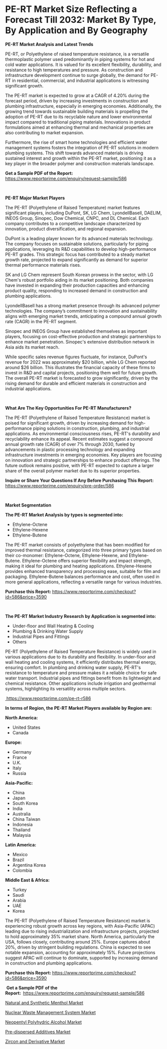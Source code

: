 <p><h1>PE-RT Market Size Reflecting a Forecast Till 2032: Market By Type, By Application and By Geography</h1></p><p><strong>PE-RT Market Analysis and Latest Trends</strong></p>
<p><p>PE-RT, or Polyethylene of raised temperature resistance, is a versatile thermoplastic polymer used predominantly in piping systems for hot and cold water applications. It is valued for its excellent flexibility, durability, and resistance to high temperatures and pressure. As construction and infrastructure development continue to surge globally, the demand for PE-RT in residential, commercial, and industrial applications is witnessing significant growth.</p><p>The PE-RT market is expected to grow at a CAGR of 4.20% during the forecast period, driven by increasing investments in construction and plumbing infrastructure, especially in emerging economies. Additionally, the growing trend towards sustainable building materials is propelling the adoption of PE-RT due to its recyclable nature and lower environmental impact compared to traditional piping materials. Innovations in product formulations aimed at enhancing thermal and mechanical properties are also contributing to market expansion.</p><p>Furthermore, the rise of smart home technologies and efficient water management systems fosters the integration of PE-RT solutions in modern plumbing systems. This shift towards advanced materials is driving sustained interest and growth within the PE-RT market, positioning it as a key player in the broader polymer and construction materials landscape.</p></p>
<p><strong>Get a Sample PDF of the Report:&nbsp;</strong> <a href="https://www.reportprime.com/enquiry/request-sample/586?utm_campaign=57&utm_medium=2&utm_source=Github&utm_content=ia&utm_term=18032025&utm_id=pe-rt">https://www.reportprime.com/enquiry/request-sample/586</a></p>
<p>&nbsp;</p>
<p><strong>PE-RT Major Market Players</strong></p>
<p><p>The PE-RT (Polyethylene of Raised Temperature) market features significant players, including DuPont, SK, LG Chem, LyondellBasell, DAELIM, INEOS Group, Sinopec, Dow Chemical, CNPC, and DL Chemical. Each company contributes to a competitive landscape characterized by innovation, product diversification, and regional expansion.</p><p>DuPont is a leading player known for its advanced materials technology. The company focuses on sustainable solutions, particularly for piping applications, leveraging its R&D capabilities to develop high-performance PE-RT grades. This strategic focus has contributed to a steady market growth rate, projected to expand significantly as demand for superior thermal performance materials rises.</p><p>SK and LG Chem represent South Korean prowess in the sector, with LG Chem's robust portfolio aiding in its market positioning. Both companies have invested in expanding their production capacities and enhancing product quality, responding to increased demand in construction and plumbing applications.</p><p>LyondellBasell has a strong market presence through its advanced polymer technologies. The company’s commitment to innovation and sustainability aligns with emerging market trends, anticipating a compound annual growth rate (CAGR) in the PE-RT segment.</p><p>Sinopec and INEOS Group have established themselves as important players, focusing on cost-effective production and strategic partnerships to enhance market penetration. Sinopec's extensive distribution network in Asia aids its market reach.</p><p>While specific sales revenue figures fluctuate, for instance, DuPont's revenue for 2022 was approximately $20 billion, while LG Chem reported around $26 billion. This illustrates the financial capacity of these firms to invest in R&D and capital projects, positioning them well for future growth. The overall PE-RT market is forecasted to grow significantly, driven by the rising demand for durable and efficient materials in construction and industrial applications.</p></p>
<p>&nbsp;</p>
<p><strong>What Are The Key Opportunities For PE-RT Manufacturers?</strong></p>
<p><p>The PE-RT (Polyethylene of Raised Temperature Resistance) market is poised for significant growth, driven by increasing demand for high-performance piping solutions in construction, plumbing, and industrial applications. As environmental consciousness rises, PE-RT's durability and recyclability enhance its appeal. Recent estimates suggest a compound annual growth rate (CAGR) of over 7% through 2030, fueled by advancements in plastic processing technology and expanding infrastructure investments in emerging economies. Key players are focusing on innovation and strategic partnerships to enhance product offerings. The future outlook remains positive, with PE-RT expected to capture a larger share of the overall polymer market due to its superior properties.</p></p>
<p><strong>Inquire or Share Your Questions If Any Before Purchasing This Report:</strong> <a href="https://www.reportprime.com/enquiry/pre-order/586?utm_campaign=57&utm_medium=2&utm_source=Github&utm_content=ia&utm_term=18032025&utm_id=pe-rt">https://www.reportprime.com/enquiry/pre-order/586</a></p>
<p>&nbsp;</p>
<p><strong>Market Segmentation</strong></p>
<p><strong>The PE-RT Market Analysis by types is segmented into:</strong></p>
<p><ul><li>Ethylene-Octene</li><li>Ethylene-Hexene</li><li>Ethylene-Butene</li></ul></p>
<p><p>The PE-RT market consists of polyethylene that has been modified for improved thermal resistance, categorized into three primary types based on their co-monomer: Ethylene-Octene, Ethylene-Hexene, and Ethylene-Butene. Ethylene-Octene offers superior flexibility and impact strength, making it ideal for plumbing and heating applications. Ethylene-Hexene provides enhanced transparency and processing ease, suitable for film and packaging. Ethylene-Butene balances performance and cost, often used in more general applications, reflecting a versatile range for various industries.</p></p>
<p><strong>Purchase this Report:&nbsp;</strong><a href="https://www.reportprime.com/checkout?id=586&price=3590&utm_campaign=57&utm_medium=2&utm_source=Github&utm_content=ia&utm_term=18032025&utm_id=pe-rt">https://www.reportprime.com/checkout?id=586&price=3590</a></p>
<p>&nbsp;</p>
<p><strong>The PE-RT Market Industry Research by Application is segmented into:</strong></p>
<p><ul><li>Under-floor and Wall Heating & Cooling</li><li>Plumbing & Drinking Water Supply</li><li>Industrial Pipes and Fittings</li><li>Others</li></ul></p>
<p><p>PE-RT (Polyethylene of Raised Temperature Resistance) is widely used in various applications due to its durability and flexibility. In under-floor and wall heating and cooling systems, it efficiently distributes thermal energy, ensuring comfort. In plumbing and drinking water supply, PE-RT's resistance to temperature and pressure makes it a reliable choice for safe water transport. Industrial pipes and fittings benefit from its lightweight and chemical resistance. Other applications include irrigation and geothermal systems, highlighting its versatility across multiple sectors.</p></p>
<p><a href="https://www.reportprime.com/pe-rt-r586?utm_campaign=57&utm_medium=2&utm_source=Github&utm_content=ia&utm_term=18032025&utm_id=pe-rt">&nbsp;https://www.reportprime.com/pe-rt-r586</a></p>
<p><strong>In terms of Region, the PE-RT Market Players available by Region are:</strong></p>
<p>
    <p> <strong> North America: </strong>
        <ul>
            <li>United States</li>
            <li>Canada</li>
        </ul>
        </p> 
    <p> <strong> Europe: </strong>
        <ul>
            <li>Germany</li>
            <li>France</li>
            <li>U.K.</li>
            <li>Italy</li>
            <li>Russia</li>
        </ul>
        </p> 
    <p> <strong> Asia-Pacific: </strong>
        <ul>
            <li>China</li>
            <li>Japan</li>
            <li>South Korea</li>
            <li>India</li>
            <li>Australia</li>
            <li>China Taiwan</li>
            <li>Indonesia</li>
            <li>Thailand</li>
            <li>Malaysia</li>
        </ul>
        </p> 
    <p> <strong> Latin America: </strong>
        <ul>
            <li>Mexico</li>
            <li>Brazil</li>
            <li>Argentina Korea</li>
            <li>Colombia</li>
        </ul>
        </p> 
    <p> <strong> Middle East & Africa: </strong>
        <ul>
            <li>Turkey</li>
            <li>Saudi</li>
            <li>Arabia</li>
            <li>UAE</li>
            <li>Korea</li>
        </ul>
    </p>
    </p>
<p><p>The PE-RT (Polyethylene of Raised Temperature Resistance) market is experiencing robust growth across key regions, with Asia-Pacific (APAC) leading due to rising industrialization and infrastructure projects, projected to hold approximately 35% market share. North America, particularly the USA, follows closely, contributing around 25%. Europe captures about 20%, driven by stringent building regulations. China is expected to see notable expansion, accounting for approximately 15%. Future projections suggest APAC will continue to dominate, supported by increasing demand in construction and plumbing applications.</p></p>
<p><strong>Purchase this Report: </strong><a href="https://www.reportprime.com/checkout?id=586&price=3590&utm_campaign=57&utm_medium=2&utm_source=Github&utm_content=ia&utm_term=18032025&utm_id=pe-rt">https://www.reportprime.com/checkout?id=586&price=3590</a></p>
<p>&nbsp;<strong>Get a Sample PDF of the Report:&nbsp;&nbsp;</strong><a href="https://www.reportprime.com/enquiry/request-sample/586?utm_campaign=57&utm_medium=2&utm_source=Github&utm_content=ia&utm_term=18032025&utm_id=pe-rt">https://www.reportprime.com/enquiry/request-sample/586</a></p>
<p><strong></strong></p>
<p><p><a href="https://github.com/pllahoithana9/Market-Research-Report-List-1/blob/main/natural-and-synthetic-menthol-market.md?utm_campaign=57&utm_medium=2&utm_source=Github&utm_content=ia&utm_term=18032025&utm_id=pe-rt">Natural and Synthetic Menthol Market</a></p><p><a href="https://github.com/direepittr/Market-Research-Report-List-1/blob/main/nuclear-waste-management-system-market.md?utm_campaign=57&utm_medium=2&utm_source=Github&utm_content=ia&utm_term=18032025&utm_id=pe-rt">Nuclear Waste Management System Market</a></p><p><a href="https://github.com/zeyddaddo4/Market-Research-Report-List-1/blob/main/neopentyl-polyhydric-alcohol-market.md?utm_campaign=57&utm_medium=2&utm_source=Github&utm_content=ia&utm_term=18032025&utm_id=pe-rt">Neopentyl Polyhydric Alcohol Market</a></p><p><a href="https://github.com/houltngake/Market-Research-Report-List-1/blob/main/pre-dispersed-additives-market.md?utm_campaign=57&utm_medium=2&utm_source=Github&utm_content=ia&utm_term=18032025&utm_id=pe-rt">Pre-dispersed Additives Market</a></p><p><a href="https://github.com/snakewaduddx/Market-Research-Report-List-1/blob/main/zircon-and-derivative-market.md?utm_campaign=57&utm_medium=2&utm_source=Github&utm_content=ia&utm_term=18032025&utm_id=pe-rt">Zircon and Derivative Market</a></p></p>